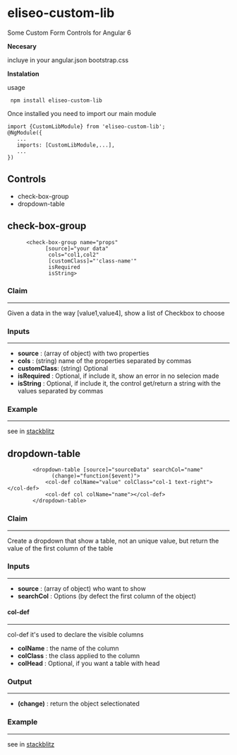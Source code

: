 # eliseo-custom-lib
Some Custom Form Controls for Angular 6

**Necesary**

incluye in your angular.json bootstrap.css

**Instalation**

usage
```
 npm install eliseo-custom-lib
```
Once installed you need to import our main module
```
import {CustomLibModule} from 'eliseo-custom-lib';
@NgModule({
   ...
   imports: [CustomLibModule,...],
   ...
})
```
Controls
---

* check-box-group
* dropdown-table

check-box-group
---
```
      <check-box-group name="props" 
	        [source]="your data" 
			 cols="col1,col2" 
			 [customClass]="'class-name'" 
			 isRequired
			 isString>
```
### Claim
---
Given a data in the way [value1,value4], show a list of Checkbox to choose

### Inputs
---

* **source**     : (array of object) with two properties
* **cols**       : (string) name of the properties separated by commas
* **customClass**: (string) Optional
* **isRequired** : Optional, if include it, show an error in no selecion made
* **isString**   : Optional, if include it, the control get/return a string with the values separated by commas

### Example
---
see in [stackblitz](https://stackblitz.com/edit/checkbox-group-3jv33)

dropdown-table
---
```
        <dropdown-table [source]="sourceData" searchCol="name" 
	          (change)="function($event)">
            <col-def colName="value" colClass="col-1 text-right"></col-def>
            <col-def col colName="name"></col-def>
        </dropdown-table>
```
### Claim
---
Create a dropdown that show a table, not an unique value, but return the value of the first column of the table

### Inputs
---

* **source**     : (array of object) who want to show
* **searchCol**  : Options (by defect the first column of the object)

#### col-def
---
   col-def it's used to declare the visible columns

* **colName**  : the name of the column
* **colClass** : the class applied to the column
* **colHead**  : Optional, if you want a table with head

### Output
---
* **(change)**      : return the object selectionated

### Example
---
see in [stackblitz](https://stackblitz.com/edit/checkbox-group-3jv33)
